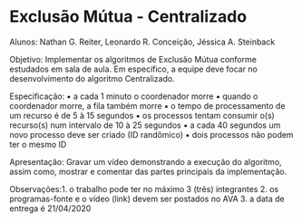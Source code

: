 # Exclusão Mútua - Centralizado

Alunos: Nathan G. Reiter, Leonardo R. Conceição, Jéssica A. Steinback

Objetivo: Implementar os algoritmos de Exclusão Mútua conforme estudados em sala de aula. Em específico, a equipe deve focar no desenvolvimento do algoritmo Centralizado.

Especificação:
▪ a cada 1 minuto o coordenador morre
▪ quando o coordenador morre, a fila também morre
▪ o tempo de processamento de um recurso é de 5 à 15 segundos
▪ os processos tentam consumir o(s) recurso(s) num intervalo de 10 à 25 segundos
▪ a cada 40 segundos um novo processo deve ser criado (ID randômico)
▪ dois processos não podem ter o mesmo ID

Apresentação: Gravar um vídeo demonstrando a execução do algoritmo, assim como, mostrar e comentar das partes principais da implementação.

Observações:1. o trabalho pode ter no máximo 3 (três) integrantes
2. os programas-fonte e o vídeo (link) devem ser postados no AVA
3. a data de entrega é 21/04/2020
